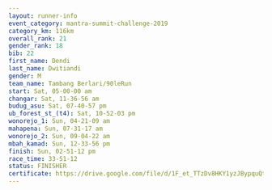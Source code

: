 ```yaml
---
layout: runner-info 
event_category: mantra-summit-challenge-2019 
category_km: 116km 
overall_rank: 21
gender_rank: 18
bib: 22
first_name: Dendi
last_name: Dwitiandi
gender: M
team_name: Tambang Berlari/90leRun
start: Sat, 05-00-00 am
changar: Sat, 11-36-56 am
budug_asu: Sat, 07-40-57 pm
ub_forest_st_(t4): Sat, 10-52-03 pm
wonorejo_1: Sun, 04-21-09 am
mahapena: Sun, 07-31-17 am
wonorejo_2: Sun, 09-04-22 am
mbah_kamad: Sun, 12-33-56 pm
finish: Sun, 02-51-12 pm
race_time: 33-51-12
status: FINISHER
certificate: https://drive.google.com/file/d/1F_et_TTzDv8HKY1yzJBypquQtKSRUyY0/view?usp=sharing
---
```

